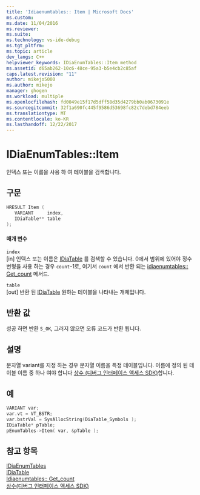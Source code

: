 ```yaml
---
title: 'Idiaenumtables:: Item | Microsoft Docs'
ms.custom: 
ms.date: 11/04/2016
ms.reviewer: 
ms.suite: 
ms.technology: vs-ide-debug
ms.tgt_pltfrm: 
ms.topic: article
dev_langs: C++
helpviewer_keywords: IDiaEnumTables::Item method
ms.assetid: d65ab262-10c6-48ce-95a3-b5e4cb2c85af
caps.latest.revision: "11"
author: mikejo5000
ms.author: mikejo
manager: ghogen
ms.workload: multiple
ms.openlocfilehash: fd0049e15f17d5dff58d35d4279bb0ab0673091e
ms.sourcegitcommit: 32f1a690fc445f9586d53698fc82c7debd784eeb
ms.translationtype: MT
ms.contentlocale: ko-KR
ms.lasthandoff: 12/22/2017
---
```

# <a name="idiaenumtablesitem"></a>IDiaEnumTables::Item
인덱스 또는 이름을 사용 하 여 테이블을 검색합니다.  
  
## <a name="syntax"></a>구문  
  
```C++  
HRESULT Item (   
   VARIANT     index,  
   IDiaTable** table  
);  
```  
  
#### <a name="parameters"></a>매개 변수  
 `index`  
 [in] 인덱스 또는 이름은 [IDiaTable](../../debugger/debug-interface-access/idiatable.md) 를 검색할 수 있습니다. 0에서 범위에 있어야 정수 변형을 사용 하는 경우 `count`-1로, 여기서 `count` 에서 반환 되는 [idiaenumtables:: Get_count](../../debugger/debug-interface-access/idiaenumtables-get-count.md) 메서드.  
  
 `table`  
 [out] 반환 된 [IDiaTable](../../debugger/debug-interface-access/idiatable.md) 원하는 테이블을 나타내는 개체입니다.  
  
## <a name="return-value"></a>반환 값  
 성공 하면 반환 `S_OK`, 그러지 않으면 오류 코드가 반환 됩니다.  
  
## <a name="remarks"></a>설명  
 문자열 variant를 지정 하는 경우 문자열 이름을 특정 테이블입니다. 이름에 정의 된 테이블 이름 중 하나 여야 합니다 [상수 (디버그 인터페이스 액세스 SDK)](../../debugger/debug-interface-access/constants-debug-interface-access-sdk.md)합니다.  
  
## <a name="example"></a>예  
  
```C++  
VARIANT var;  
var.vt = VT_BSTR;  
var.bstrVal = SysAllocString(DiaTable_Symbols );  
IDiaTable* pTable;  
pEnumTables->Item( var, &pTable );  
```  
  
## <a name="see-also"></a>참고 항목  
 [IDiaEnumTables](../../debugger/debug-interface-access/idiaenumtables.md)   
 [IDiaTable](../../debugger/debug-interface-access/idiatable.md)   
 [Idiaenumtables:: Get_count](../../debugger/debug-interface-access/idiaenumtables-get-count.md)   
 [상수(디버그 인터페이스 액세스 SDK)](../../debugger/debug-interface-access/constants-debug-interface-access-sdk.md)